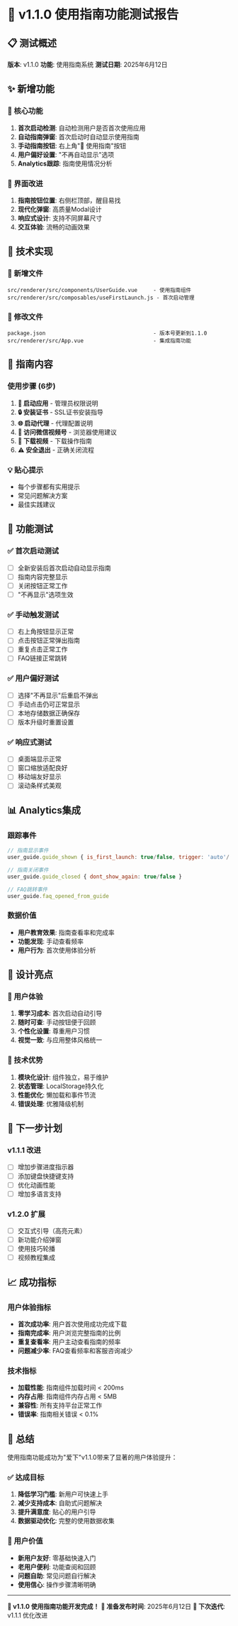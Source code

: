 # 🧪 v1.1.0 使用指南功能测试报告

## 📋 测试概述

**版本**: v1.1.0
**功能**: 使用指南系统
**测试日期**: 2025年6月12日

## ✨ 新增功能

### 🎯 核心功能
1. **首次启动检测**: 自动检测用户是否首次使用应用
2. **自动指南弹窗**: 首次启动时自动显示使用指南
3. **手动指南按钮**: 右上角"📖 使用指南"按钮
4. **用户偏好设置**: "不再自动显示"选项
5. **Analytics跟踪**: 指南使用情况分析

### 🎨 界面改进
1. **指南按钮位置**: 右侧栏顶部，醒目易找
2. **现代化弹窗**: 高质量Modal设计
3. **响应式设计**: 支持不同屏幕尺寸
4. **交互体验**: 流畅的动画效果

## 🔧 技术实现

### 📁 新增文件
```
src/renderer/src/components/UserGuide.vue     - 使用指南组件
src/renderer/src/composables/useFirstLaunch.js - 首次启动管理
```

### 🔄 修改文件
```
package.json                                  - 版本号更新到1.1.0
src/renderer/src/App.vue                      - 集成指南功能
```

## 📝 指南内容

### 使用步骤 (6步)
1. **🚀 启动应用** - 管理员权限说明
2. **🔒 安装证书** - SSL证书安装指导
3. **🌐 启动代理** - 代理配置说明
4. **📱 访问微信视频号** - 浏览器使用建议
5. **🎥 下载视频** - 下载操作指南
6. **⚠️ 安全退出** - 正确关闭流程

### 💡 贴心提示
- 每个步骤都有实用提示
- 常见问题解决方案
- 最佳实践建议

## 🎯 功能测试

### ✅ 首次启动测试
- [ ] 全新安装后首次启动自动显示指南
- [ ] 指南内容完整显示
- [ ] 关闭按钮正常工作
- [ ] "不再显示"选项生效

### ✅ 手动触发测试
- [ ] 右上角按钮显示正常
- [ ] 点击按钮正常弹出指南
- [ ] 重复点击正常工作
- [ ] FAQ链接正常跳转

### ✅ 用户偏好测试
- [ ] 选择"不再显示"后重启不弹出
- [ ] 手动点击仍可正常显示
- [ ] 本地存储数据正确保存
- [ ] 版本升级时重置设置

### ✅ 响应式测试
- [ ] 桌面端显示正常
- [ ] 窗口缩放适配良好
- [ ] 移动端友好显示
- [ ] 滚动条样式美观

## 📊 Analytics集成

### 跟踪事件
```javascript
// 指南显示事件
user_guide.guide_shown { is_first_launch: true/false, trigger: 'auto'/'manual' }

// 指南关闭事件
user_guide.guide_closed { dont_show_again: true/false }

// FAQ跳转事件
user_guide.faq_opened_from_guide
```

### 数据价值
- **用户教育效果**: 指南查看率和完成率
- **功能发现**: 手动查看频率
- **用户行为**: 首次使用体验分析

## 🎨 设计亮点

### 🎯 用户体验
1. **零学习成本**: 首次启动自动引导
2. **随时可查**: 手动按钮便于回顾
3. **个性化设置**: 尊重用户习惯
4. **视觉一致**: 与应用整体风格统一

### 🔧 技术优势
1. **模块化设计**: 组件独立，易于维护
2. **状态管理**: LocalStorage持久化
3. **性能优化**: 懒加载和事件节流
4. **错误处理**: 优雅降级机制

## 🚀 下一步计划

### v1.1.1 改进
- [ ] 增加步骤进度指示器
- [ ] 添加键盘快捷键支持
- [ ] 优化动画性能
- [ ] 增加多语言支持

### v1.2.0 扩展
- [ ] 交互式引导（高亮元素）
- [ ] 新功能介绍弹窗
- [ ] 使用技巧轮播
- [ ] 视频教程集成

## 📈 成功指标

### 用户体验指标
- **首次成功率**: 用户首次使用成功完成下载
- **指南完成率**: 用户浏览完整指南的比例
- **重复查看率**: 用户主动查看指南的频率
- **问题减少率**: FAQ查看频率和客服咨询减少

### 技术指标
- **加载性能**: 指南组件加载时间 < 200ms
- **内存占用**: 指南组件内存占用 < 5MB
- **兼容性**: 所有支持平台正常工作
- **错误率**: 指南相关错误 < 0.1%

## 🎉 总结

使用指南功能成功为"爱下"v1.1.0带来了显著的用户体验提升：

### ✅ 达成目标
1. **降低学习门槛**: 新用户可快速上手
2. **减少支持成本**: 自助式问题解决
3. **提升满意度**: 贴心的用户引导
4. **数据驱动优化**: 完整的使用数据收集

### 🎯 用户价值
- **新用户友好**: 零基础快速入门
- **老用户便利**: 功能查阅和回顾
- **问题自助**: 常见问题自行解决
- **使用信心**: 操作步骤清晰明确

---

**🚀 v1.1.0 使用指南功能开发完成！**
**📅 准备发布时间**: 2025年6月12日
**🎯 下次迭代**: v1.1.1 优化改进

